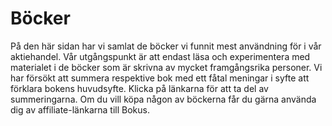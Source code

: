 # Böcker

På den här sidan har vi samlat de böcker vi funnit mest användning för i vår aktiehandel. Vår utgångspunkt är att endast läsa och experimentera med materialet i de böcker som är skrivna av mycket framgångsrika personer. Vi har försökt att summera respektive bok med ett fåtal meningar i syfte att förklara bokens huvudsyfte. Klicka på länkarna för att ta del av summeringarna. Om du vill köpa någon av böckerna får du gärna använda dig av affiliate-länkarna till Bokus.
